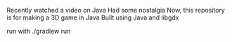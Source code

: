 Recently watched a video on Java
Had some nostalgia
Now, this repository is for making a 3D game in Java
Built using Java and libgdx

run with ./gradlew run